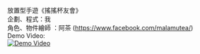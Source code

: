 放置型手遊《搖搖杯友會》  
企劃、程式：我  
角色、物件繪師 ：阿茶 (https://www.facebook.com/malamutea/)  
Demo Video:  
[![Demo Video](https://img.youtube.com/vi/YQRuFvbqY8w/0.jpg)](https://youtu.be/YQRuFvbqY8w)
